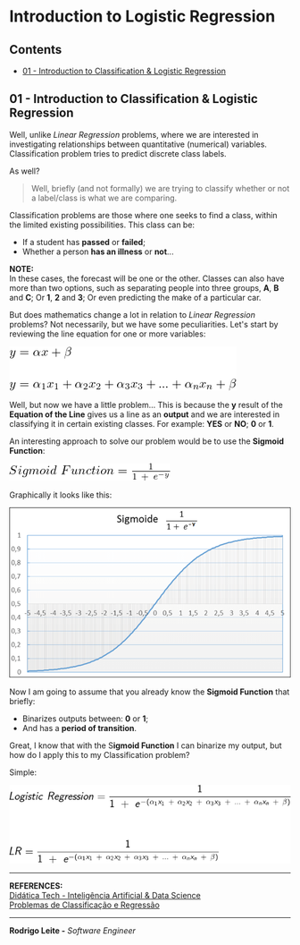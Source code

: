 # Introduction to Logistic Regression

## Contents

 - [01 - Introduction to Classification & Logistic Regression](#01)

<div id="01"></div>

## 01 - Introduction to Classification & Logistic Regression

Well, unlike *Linear Regression* problems, where we are interested in investigating relationships between quantitative (numerical) variables. Classification problem tries to predict discrete class labels.

As well?

> Well, briefly (and not formally) we are trying to classify whether or not a label/class is what we are comparing.

Classification problems are those where one seeks to find a class, within the limited existing possibilities. This class can be:

 - If a student has **passed** or **failed**;
 - Whether a person **has an illness** or **not**...

**NOTE:**  
In these cases, the forecast will be one or the other. Classes can also have more than two options, such as separating people into three groups, **A**, **B** and **C**; Or **1**, **2** and **3**; Or even predicting the make of a particular car.

But does mathematics change a lot in relation to *Linear Regression* problems? Not necessarily, but we have some peculiarities. Let's start by reviewing the line equation for one or more variables:

![image](images/01.png)  

Well, but now we have a little problem... This is because the **y** result of the **Equation of the Line** gives us a line as an **output** and we are interested in classifying it in certain existing classes. For example: **YES** or **NO**; **0** or **1**.

An interesting approach to solve our problem would be to use the **Sigmoid Function**:

![image](images/02.png)  

Graphically it looks like this:

![image](images/sigmoide-function.png)  

Now I am going to assume that you already know the **Sigmoid Function** that briefly:

 - Binarizes outputs between: **0** or **1**;
 - And has a **period of transition**.

Great, I know that with the S**igmoid Function** I can binarize my output, but how do I apply this to my Classification problem?

Simple:

![image](images/03.png)

---

**REFERENCES:**  
[Didática Tech - Inteligência Artificial & Data Science](https://didatica.tech/)  
[Problemas de Classificação e Regressão](https://didatica.tech/problemas-de-classificacao-e-regressao/)  

---

**Rodrigo Leite -** *Software Engineer*
